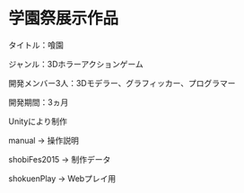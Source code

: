 # 学園祭展示作品
  タイトル：喰園

  ジャンル：3Dホラーアクションゲーム
  
  開発メンバー3人：3Dモデラー、グラフィッカー、プログラマー
  
  開発期間：3ヵ月

  Unityにより制作
  
  manual → 操作説明

  shobiFes2015 → 制作データ

  shokuenPlay → Webプレイ用
